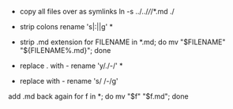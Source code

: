 - copy all files over as symlinks
ln -s ../../*/*/*.md ./

- strip colons
rename 's|:||g' *

- strip .md extension
for FILENAME in *.md; do mv "$FILENAME" "${FILENAME%.md}"; done

- replace . with -
rename 'y/./-/' *

- replace  with -
rename 's/ /-/g'

add .md back again
for f in *; do mv "$f" "$f.md"; done


